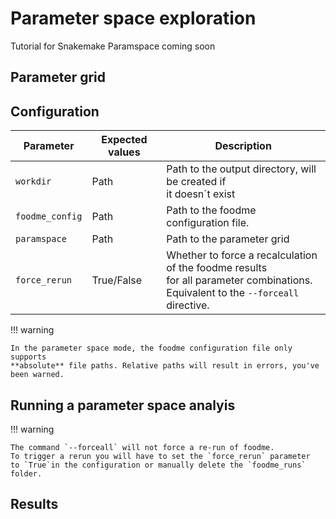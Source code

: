 # Parameter space exploration

Tutorial for Snakemake Paramspace coming soon

## Parameter grid


## Configuration

| Parameter                 | Expected values           | Description |
| ---                       | ---                       | --- |
| `workdir`                 | Path                      | Path to the output directory, will be created if <br>it doesn´t exist |
| `foodme_config` | Path | Path to the foodme configuration file. |
| `paramspace` | Path | Path to the parameter grid |
| `force_rerun` | True/False | Whether to force a recalculation of the foodme results <br> for all parameter combinations. <br> Equivalent to the `--forceall` directive.|

!!! warning
    
    In the parameter space mode, the foodme configuration file only supports
    **absolute** file paths. Relative paths will result in errors, you've been warned.

## Running a parameter space analyis

!!! warning
    
    The command `--forceall` will not force a re-run of foodme.
    To trigger a rerun you will have to set the `force_rerun` parameter
    to `True`in the configuration or manually delete the `foodme_runs` folder.

## Results


